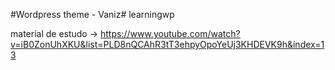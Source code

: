 #Wordpress theme - Vaniz# learningwp

material de estudo ->
https://www.youtube.com/watch?v=iB0ZonUhXKU&list=PLD8nQCAhR3tT3ehpyOpoYeUj3KHDEVK9h&index=13
